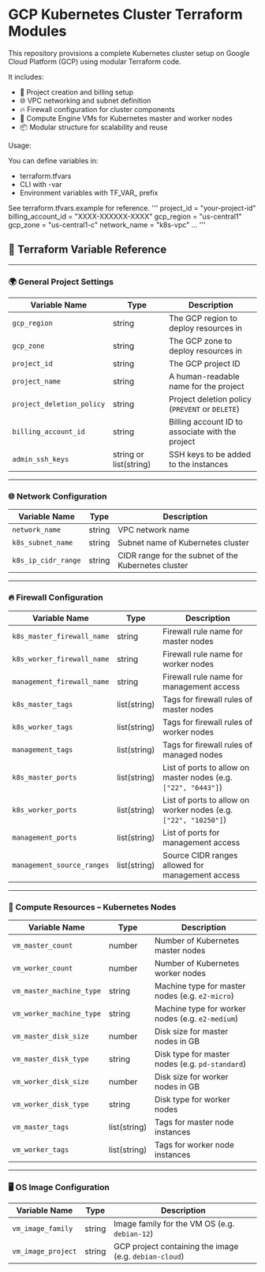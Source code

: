 # GCP Kubernetes Cluster Terraform Modules

This repository provisions a complete Kubernetes cluster setup
on Google Cloud Platform (GCP) using modular Terraform code. 

It includes:

- 🔐 Project creation and billing setup
- 🌐 VPC networking and subnet definition
- 🔥 Firewall configuration for cluster components
- 🧱 Compute Engine VMs for Kubernetes master and worker nodes
- 📦 Modular structure for scalability and reuse

Usage:

You can define variables in:

- terraform.tfvars
- CLI with -var
- Environment variables with TF_VAR_ prefix

See terraform.tfvars.example for reference.
'''
project_id         = "your-project-id"
billing_account_id = "XXXX-XXXXXX-XXXX"
gcp_region         = "us-central1"
gcp_zone           = "us-central1-c"
network_name       = "k8s-vpc"
...
'''

## 🔧 Terraform Variable Reference

---

### 🌍 General Project Settings

| Variable Name             | Type      | Description                                                      |
|--------------------------|-----------|------------------------------------------------------------------|
| `gcp_region`             | string    | The GCP region to deploy resources in                            |
| `gcp_zone`               | string    | The GCP zone to deploy resources in                              |
| `project_id`             | string    | The GCP project ID                                               |
| `project_name`           | string    | A human-readable name for the project                            |
| `project_deletion_policy`| string    | Project deletion policy (`PREVENT` or `DELETE`)                  |
| `billing_account_id`     | string    | Billing account ID to associate with the project                 |
| `admin_ssh_keys`         | string or list(string) | SSH keys to be added to the instances                  |

---

### 🌐 Network Configuration

| Variable Name             | Type      | Description                                                      |
|--------------------------|-----------|------------------------------------------------------------------|
| `network_name`           | string    | VPC network name                                                 |
| `k8s_subnet_name`        | string    | Subnet name of Kubernetes cluster                                |
| `k8s_ip_cidr_range`      | string    | CIDR range for the subnet of the Kubernetes cluster              |

---

### 🔥 Firewall Configuration

| Variable Name                  | Type          | Description                                                      |
|-------------------------------|---------------|------------------------------------------------------------------|
| `k8s_master_firewall_name`    | string        | Firewall rule name for master nodes                              |
| `k8s_worker_firewall_name`    | string        | Firewall rule name for worker nodes                              |
| `management_firewall_name`    | string        | Firewall rule name for management access                         |
| `k8s_master_tags`             | list(string)  | Tags for firewall rules of master nodes                          |
| `k8s_worker_tags`             | list(string)  | Tags for firewall rules of worker nodes                          |
| `management_tags`             | list(string)  | Tags for firewall rules of managed nodes                         |
| `k8s_master_ports`            | list(string)  | List of ports to allow on master nodes (e.g. `["22", "6443"]`)   |
| `k8s_worker_ports`            | list(string)  | List of ports to allow on worker nodes (e.g. `["22", "10250"]`)  |
| `management_ports`            | list(string)  | List of ports for management access                              |
| `management_source_ranges`    | list(string)  | Source CIDR ranges allowed for management access                 |

---

### 🧱 Compute Resources – Kubernetes Nodes

| Variable Name              | Type          | Description                                                      |
|---------------------------|---------------|------------------------------------------------------------------|
| `vm_master_count`         | number        | Number of Kubernetes master nodes                                |
| `vm_worker_count`         | number        | Number of Kubernetes worker nodes                                |
| `vm_master_machine_type`  | string        | Machine type for master nodes (e.g. `e2-micro`)                  |
| `vm_worker_machine_type`  | string        | Machine type for worker nodes (e.g. `e2-medium`)                 |
| `vm_master_disk_size`     | number        | Disk size for master nodes in GB                                 |
| `vm_master_disk_type`     | string        | Disk type for master nodes (e.g. `pd-standard`)                  |
| `vm_worker_disk_size`     | number        | Disk size for worker nodes in GB                                 |
| `vm_worker_disk_type`     | string        | Disk type for worker nodes                                       |
| `vm_master_tags`          | list(string)  | Tags for master node instances                                   |
| `vm_worker_tags`          | list(string)  | Tags for worker node instances                                   |

---

### 🖥 OS Image Configuration

| Variable Name              | Type      | Description                                                      |
|---------------------------|-----------|------------------------------------------------------------------|
| `vm_image_family`         | string    | Image family for the VM OS (e.g. `debian-12`)                    |
| `vm_image_project`        | string    | GCP project containing the image (e.g. `debian-cloud`)           |


